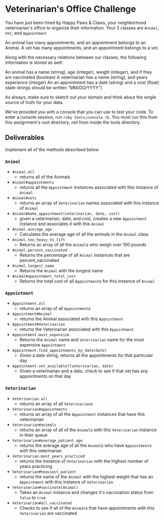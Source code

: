# Veterinarian's Office Challenge

You have just been hired by Happy Paws & Claws, your neighborhood veterinarian's office to organize their information. Your 3 classes are `Animal`, `Vet`, and `Appointment`

An animal has many appointments, and an appointment belongs to an Animal.
A vet has many appointments, and an appointment belongs to a vet.

Along with the necessary relations between our classes, the following information is stored as well:

An animal has a name (string), age (integer), weight (integer), and if they are vaccinated (boolean)
A veterinarian has a name (string), and years experience (integer)
An an appointment has a date (string) and a cost (float)
(date strings should be written "MM/DD/YYYY")

As always, make sure to sketch out your domain and think about the single source of truth for your data.


We've provided you with a console that you can use to test your code. To enter a console session, run `ruby tools/console.rb`. You must run this from this assignment's root directory, not from inside the tools directory.

## Deliverables

Implement all of the methods described below

### `Animal`

+ `Animal.all`
  + returns all of the Animals
+ `Animal#appointments`
  + returns all the `Appointment` instances associated with this instance of `Animal`
+ `Animal#vets`
  + returns an array of `Veterinarian` names associated with this instance of `Animal`
+ `Animal#make_appointment(veterinarian, date, cost)`
  + given a veterinarian, date, and cost, creates a new `Appointment` instance and associates it with this `Animal`
+ `Animal.average_age`
  + Calculates the average age of all the animals in the `Animal` class
+ `Animal.too_heavy_to_lift`
  + Returns an array of all the `Animal`s who weigh over 100 pounds
+ `Animal.percent_vaccinated`
  + Returns the percentage of all `Animal` instances that are percent_vaccinated
+ `Animal.longest_name`
  + Returns the `Animal` with the longest name
+ `Animal#appointment_total_cost`
  + Returns the total cost of all `Appointment`s for this instance of `Animal`

### `Appointment`

+ `Appointment.all`
  + returns an array of all `Appointment`s
+ `Appointment#Animal`
  + returns the Animal associated with this `Appointment`
+ `Appointment#Veterinarian`
  + returns the Veterinarian associated with this `Appointment`
+ `Appointment.most_expensive`
  + Returns the `Animal` name and `Veterinarian` name for the most expensive `Appointment`
+ `Appointment.find_appointments_by_date(date)`
  + Given a date string, returns all the appointments for that particular day
+ `Appointment.vet_available?(veterinarian, date)`
  + Given a veterinarian and a date, check to see if that vet has any appointments on that day


### `Veterinarian`

+ `Veterinarian.all`
  + returns an array of all `Veterinarian`s
+ `Veterinarian#appointments`
  + returns an array of all the `Appointment` instances that have this veterinarian
+ `Veterinarian#animals`
  + returns an array of all of the `Animal`s with this `Veterinarian` instance in their queue
+ `Veterinarian#average_patient_age`
  + returns the average age of all the `Animal`s who have `Appointment`s with this veterinarian
+ `Veterinarian.most_years_practiced`
  + returns the instance of `Veterinarian` with the highest number of years practicing
+ `Veterinarian#heaviest_patient`
  + returns the name of the `Animal` with the highest weight that has an `Appointment` with this instance of `Veterinarian`
+ `Veterinarian#vaccinate(Animal)`
  + Takes an `Animal` instance and changes it's vaccination status from `false` to `true`
+ `Veterinarian#all_vaccinated`
  + Checks to see if all of the `Animal`s that have appointments with this `Veterinarian` are vaccinated
